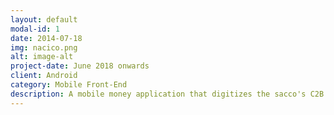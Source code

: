 ```yaml
---
layout: default
modal-id: 1
date: 2014-07-18
img: nacico.png
alt: image-alt
project-date: June 2018 onwards
client: Android
category: Mobile Front-End
description: A mobile money application that digitizes the sacco's C2B (Consumer to Business) and B2C (Business to Consumer) functionalities, alleviating a strained and congested USSD legacy system as well as providing a much needed enhanced user experience via visual data.<br><br><a href="https://play.google.com/store/apps/details?id=skyworld.nacico&gl=US">NACICO Pepea</a>
---
```

